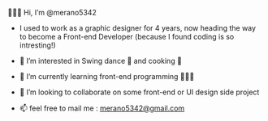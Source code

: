 🙋🏻‍♀️ Hi, I’m @merano5342
- I used to work as a graphic designer for 4 years, now heading the way to become a Front-end Developer (because I found coding is so intresting!)

- 👀 I’m interested in Swing dance 💃 and cooking 🍳
- 🌱 I’m currently learning front-end programming 👩🏻‍💻
- 💞️ I’m looking to collaborate on some front-end or UI design side project
- 📫 feel free to mail me : merano5342@gmail.com

